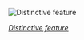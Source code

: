 
![Distinctive feature](https://upload.wikimedia.org/wikipedia/commons/thumb/e/e6/IPA-euler-manners-features.svg/525px-IPA-euler-manners-features.svg.png)

*[Distinctive feature](https://wikipedia.org/wiki/File:IPA-euler-manners-features.svg)*
